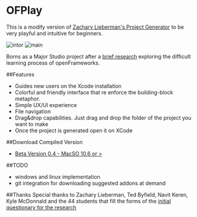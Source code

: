 # OFPlay 

This is a modify version of [Zachary Lieberman's Project Generator](https://github.com/ofZach/projectGeneratorSimple) to be very playful and intuitive for beginners.

![intor](https://raw.github.com/patriciogonzalezvivo/OFPlay/master/ofplay_intro.png)
![main](https://raw.github.com/patriciogonzalezvivo/OFPlay/master/ofplay_main.png)

Borns as a Major Studio project after a [brief research](http://www.patriciogonzalezvivo.com/blog/?p=821) exploring the difficult learning process of openFrameworks.

##Features
*	Guides new users on the Xcode installation
*	Colorful and friendly interface that re enforce the building-block metaphor.
*	Simple UX/UI experience
*	File navigation
*	Drag&drop capabilities. Just drag and drop the folder of the project you want to make
*	Once the project is generated open it on XCode

##Download Compiled Version


* 	[Beta Version 0.4 - MacSO 10.6 or > ](https://dl.dropbox.com/u/335522/OFPlay-0.4.zip)


##TODO
*	windows and linux implementation
*	git integration for downloading suggested addons at demand

##Thanks
Special thanks to Zachary Lieberman, Ted Byfield, Navit Keren, Kyle McDonnald and the 44 students that fill the forms of the [initial questionary for the research](http://www.patriciogonzalezvivo.com/blog/?p=821)